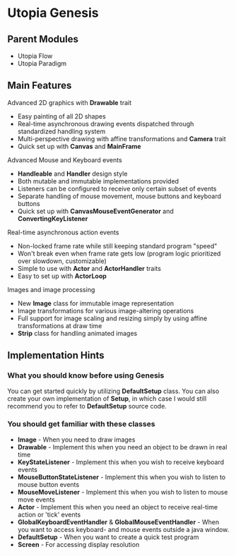 # Utopia Genesis

## Parent Modules
- Utopia Flow
- Utopia Paradigm

## Main Features

Advanced 2D graphics with **Drawable** trait
- Easy painting of all 2D shapes
- Real-time asynchronous drawing events dispatched through standardized handling system
- Multi-perspective drawing with affine transformations and **Camera** trait
- Quick set up with **Canvas** and **MainFrame**

Advanced Mouse and Keyboard events
- **Handleable** and **Handler** design style
- Both mutable and immutable implementations provided
- Listeners can be configured to receive only certain subset of events
- Separate handling of mouse movement, mouse buttons and keyboard buttons
- Quick set up with **CanvasMouseEventGenerator** and **ConvertingKeyListener**

Real-time asynchronous action events
- Non-locked frame rate while still keeping standard program "speed"
- Won't break even when frame rate gets low (program logic prioritized over slowdown, customizable)
- Simple to use with **Actor** and **ActorHandler** traits
- Easy to set up with **ActorLoop**

Images and image processing
- New **Image** class for immutable image representation
- Image transformations for various image-altering operations
- Full support for image scaling and resizing simply by using affine transformations at draw time
- **Strip** class for handling animated images

## Implementation Hints

### What you should know before using Genesis
You can get started quickly by utilizing **DefaultSetup** class. You can also create your own implementation of
**Setup**, in which case I would still recommend you to refer to **DefaultSetup** source code.

### You should get familiar with these classes
- **Image** - When you need to draw images
- **Drawable** - Implement this when you need an object to be drawn in real time
- **KeyStateListener** - Implement this when you wish to receive keyboard events
- **MouseButtonStateListener** - Implement this when you wish to listen to mouse button events
- **MouseMoveListener** - Implement this when you wish to listen to mouse move events
- **Actor** - Implement this when you need an object to receive real-time action or 'tick' events
- **GlobalKeyboardEventHandler** & **GlobalMouseEventHandler** - When you want to access keyboard- and 
  mouse events outside a java window.
- **DefaultSetup** - When you want to create a quick test program
- **Screen** - For accessing display resolution
